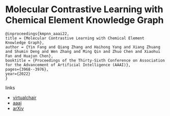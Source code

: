 # Molecular Contrastive Learning with Chemical Element Knowledge Graph

```
@inproceedings{kmpnn_aaai22,
title = {Molecular Contrastive Learning with Chemical Element Knowledge Graph},
author = {Yin Fang and Qiang Zhang and Haihong Yang and Xiang Zhuang and Shumin Deng and Wen Zhang and Ming Qin and Zhuo Chen and Xiaohui Fan and Huajun Chen},
booktitle = {Proceedings of the Thirty-Sixth Conference on Association for the Advancement of Artificial Intelligence (AAAI)},
pages={3968--3976},
year={2022}
}
```

links
- [virtualchair](https://aaai-2022.virtualchair.net/poster_aaai2598)
- [aaai](https://ojs.aaai.org/index.php/AAAI/article/view/20313)
- [arXiv](https://arxiv.org/abs/2112.00544)
